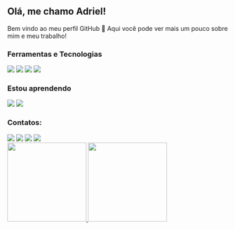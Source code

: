 ## Olá, me chamo Adriel! 
Bem vindo ao meu perfil GitHub 👋
Aqui você pode ver mais um pouco sobre mim e meu trabalho!


### Ferramentas e Tecnologias
<img src="https://icongr.am/devicon/html5-original.svg?size=30&color=currentColor"/> <img src="https://icongr.am/devicon/css3-original.svg?size=30&color=currentColor"/> <img src="https://icongr.am/devicon/javascript-original.svg?size=30&color=currentColor"/> <img src="https://icongr.am/devicon/nodejs-original.svg?size=30&color=currentColor"/>
          
### Estou aprendendo
<img src="https://icongr.am/devicon/python-original.svg?size=30&color=currentColor"/> <img src="https://icongr.am/devicon/android-original.svg?size=30&color=currentColor"/>

### Contatos:

<div>
<a href="https://www.youtube.com/zinnoberanjos" target="_blank"><img src="https://img.shields.io/badge/YouTube-FF0000?style=for-the-badge&logo=youtube&logoColor=white" target="_blank"></a>
<a href="https://www.google.com/url?sa=t&source=web&rct=j&url=https://www.instagram.com/zinnoberanjos/&ved=2ahUKEwi1962F_bz5AhWHgpUCHe2gBL8QFnoECAgQAQ&usg=AOvVaw18n2sh43l4lKIKXxh2aUI0" target="_blank"><img src="https://img.shields.io/badge/-Instagram-%23E4405F?style=for-the-badge&logo=instagram&logoColor=white" target="_blank"></a>
<a href="https://www.twitch.tv/zinnoberanjos" target="_blank"><img src="https://img.shields.io/badge/Twitch-9146FF?style=for-the-badge&logo=twitch&logoColor=white" target="_blank"></a>
<a href = "mailto:zinnoberanjos@gmail.com"><img src="https://img.shields.io/badge/Gmail-D14836?style=for-the-badge&logo=gmail&logoColor=white" target="_blank"></a>
</div>
<div>
<a href="https://github.com/zinnoberanjos">
<img height="180em" src="https://github-readme-stats.vercel.app/api/top-langs/?username=zinnoberanjos&layout=compact&langs_count=7&theme=dracula"/>
<img height="180em" src="https://github-readme-stats.vercel.app/api?username=zinnoberanjos&show_icons=true&theme=dracula&include_all_commits=true&count_private=true"/>
</div>
